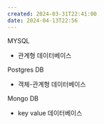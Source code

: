 ```yaml
---
created: 2024-03-31T22:41:00
date: 2024-04-13T22:56
---
```

MYSQL
- 관계형 데이터베이스


Postgres DB
- 객체-관계형 데이터베이스

Mongo DB
- key value 데이터베이스